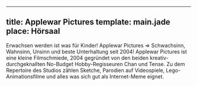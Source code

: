 ---
title: Applewar Pictures
template: main.jade
place: Hörsaal
----

Erwachsen werden ist was für Kinder! Applewar Pictures ⇒ Schwachsinn, Wahnsinn, Unsinn und beste Unterhaltung seit 2004!  Applewar Pictures ist eine kleine Filmschmiede, 2004 gegründet von den beiden kreativ-durchgeknallten No-Budget Hobby-Regisseuren Chan und Tense. Zu dem Repertoire des Studios zählen Sketche, Parodien auf Videospiele, Lego-Animationsfilme und alles was sich gut als Internet-Meme eignet. 
